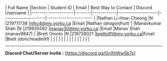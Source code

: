 | Full Name           |Section | Student ID | Email              | Best Way to Contact | Discord Username 
| 
|---------------------|--------|------------|--------------------|---------------------|-----------------------
|
|Nathan Li-How-Cheong |N       |219711738   |nlhc4@my.yorku.ca   |Email              |Nathan (_dragonfruit_)
|
|Manavkumar Shah      |N       |219935592   |manav30@my.yorku.ca |Email              |Manav Shah (manav9847) 
|
|Brett Omoto          |N       |219728021   |bretto91@my.yorku.ca|Email              |Brett (doncheadle91) 
|
|                     |        |            |                    |                     | 
|
|                     |        |            |                    |                     | 
|

---
                
**Discord Chat/Server Invite :** [https://discord.gg/GnXhWwSb7s]
